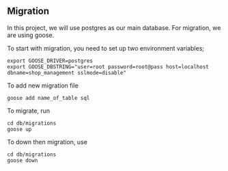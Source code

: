 ## Migration
In this project, we will use postgres as our main database. For migration, we are using goose.

To start with migration, you need to set up two environment variables;
```
export GOOSE_DRIVER=postgres 
export GOOSE_DBSTRING="user=root password=root@pass host=localhost dbname=shop_management sslmode=disable"
```

To add new migration file
```
goose add name_of_table sql
```

To migrate, run

```
cd db/migrations
goose up
```

To down then migration, use

```
cd db/migrations
goose down
```